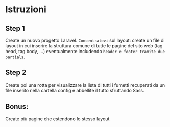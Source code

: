 # Istruzioni

## Step 1
Create un nuovo progetto Laravel.
`Concentratevi` sul layout: create un file di layout in cui inserire la struttura comune di tutte le pagine del sito web (tag head, tag body, ...)
eventualmente includendo `header e footer tramite due partials`.

## Step 2
Create poi una rotta per visualizzare la lista di tutti i fumetti recuperati da un file inserito nella cartella config e abbellite il tutto sfruttando Sass.

## Bonus:
Create più pagine che estendono lo stesso layout